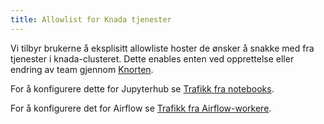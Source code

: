 ```yaml
---
title: Allowlist for Knada tjenester
---
```


Vi tilbyr brukerne å eksplisitt allowliste hoster de ønsker å snakke med fra tjenester i knada-clusteret. Dette enables enten ved opprettelse eller endring av team gjennom [Knorten](https://knorten.knada.io).

For å konfigurere dette for Jupyterhub se [Trafikk fra notebooks](./notebook/knada-notebook.md#trafikk-fra-notebooks).

For å konfigurere det for Airflow se [Trafikk fra Airflow-workere](./airflow/knada-airflow.md#trafikk-fra-airflow-workere).

